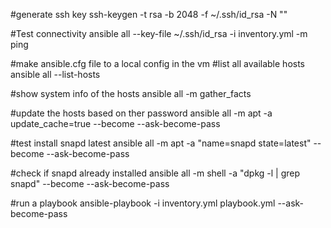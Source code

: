#generate ssh key
ssh-keygen -t rsa -b 2048 -f ~/.ssh/id_rsa -N ""

#Test connectivity
ansible all --key-file ~/.ssh/id_rsa -i inventory.yml -m ping

#make ansible.cfg file to a local config in the vm 
#list all available hosts 
ansible all --list-hosts

#show system info of the hosts 
ansible all -m gather_facts


#update the hosts based on ther password 
ansible all -m apt -a update_cache=true --become --ask-become-pass

#test install snapd latest
ansible all -m apt -a "name=snapd state=latest" --become --ask-become-pass

#check if snapd already installed 
ansible all -m shell -a "dpkg -l | grep snapd" --become --ask-become-pass

#run a playbook
ansible-playbook -i inventory.yml playbook.yml --ask-become-pass